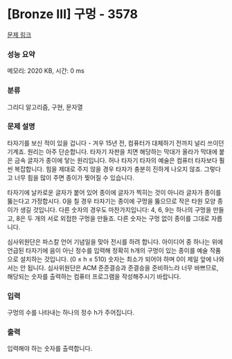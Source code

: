 # [Bronze III] 구멍 - 3578 

[문제 링크](https://www.acmicpc.net/problem/3578) 

### 성능 요약

메모리: 2020 KB, 시간: 0 ms

### 분류

그리디 알고리즘, 구현, 문자열

### 문제 설명

<p>타자기를 보신 적이 있을 겁니다 - 겨우 15년 전, 컴퓨터가 대체하기 전까지 널리 쓰이던 기계죠. 원리는 아주 단순합니다. 타자기 자판을 치면 해당하는 막대가 올라가 막대에 붙은 금속 글자가 종이에 닿는 원리입니다. 허나 타자기 타자의 예술은 컴퓨터 타자보다 훨씬 복잡합니다. 힘을 제대로 주지 않을 경우 타자가 충분히 진하게 나오지 않죠. 그렇다고 너무 힘을 많이 주면 종이가 찢어질 수 있습니다.</p>

<p>타자기에 날카로운 글자가 붙어 있어 종이에 글자가 찍히는 것이 아니라 글자가 종이를 뚫는다고 가정합시다. 0을 칠 경우 타자기는 종이에 구멍을 뚫으므로 작은 타원 모양 종이가 생길 것입니다. 다른 숫자의 경우도 마찬가지입니다: 4, 6, 9는 하나의 구멍을 만들고, 8은 두 개의 서로 외접한 구멍을 만들죠. 다른 숫자는 구멍 없이 종이를 그대로 자릅니다.</p>

<p>심사위원단은 파스칼 언어 기념일을 맞아 전시를 하려 합니다. 아이디어 중 하나는 위에 언급된 타자기에 음이 아닌 정수를 입력해 정확히 h개의 구멍이 있는 종이를 예술 작품으로 설치하는 것입니다. (0 ≤ h ≤ 510) 숫자는 최소가 되어야 하며 0이 제일 앞에 나와서는 안 됩니다. 심사위원단은 ACM 준준결승과 준결승을 준비하느라 너무 바쁘므로, 해당되는 숫자를 출력하는 컴퓨터 프로그램을 작성해주시기 바랍니다.</p>

### 입력 

 <p>구멍의 수를 나타내는 하나의 정수 h가 주어집니다.</p>

### 출력 

 <p>입력해야 하는 숫자를 출력합니다.</p>


